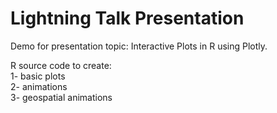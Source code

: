 # Lightning Talk Presentation  
Demo for presentation topic: Interactive Plots in R using Plotly.  

R source code to create:  
1- basic plots  
2- animations  
3- geospatial animations
